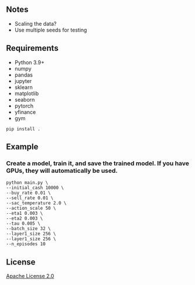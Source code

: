 ## Notes

* Scaling the data?
* Use multiple seeds for testing

## Requirements

* Python 3.9+
* numpy
* pandas
* jupyter
* sklearn
* matplotlib
* seaborn
* pytorch
* yfinance
* gym

```shell
pip install .
```
 ## Example 
 ### __Create a model__, train it, and save the trained model. If you have GPUs, they will automatically be used.

```shell
python main.py \
--initial_cash 10000 \
--buy_rate 0.01 \
--sell_rate 0.01 \
--sac_temperature 2.0 \
--action_scale 50 \
--eta1 0.003 \
--eta2 0.003 \
--tau 0.005 \
--batch_size 32 \
--layer1_size 256 \
--layer1_size 256 \
--n_episodes 10 
```
## License
[Apache License 2.0](https://github.com/MatthieuSarkis/stock/blob/master/LICENSE)